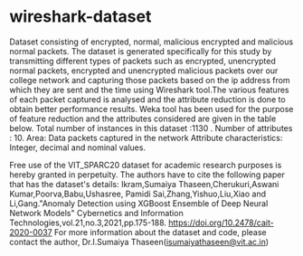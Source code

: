 # wireshark-dataset
Dataset consisting of encrypted, normal, malicious encrypted and malicious normal packets.
The dataset is generated specifically for this study by transmitting different types of packets such as encrypted, unencrypted normal packets, encrypted and unencrypted malicious packets over our college network and capturing those packets based on the ip address from which they are sent and the time using Wireshark tool.The various features of each packet captured is analysed and the attribute reduction is done to obtain better performance results. Weka tool has been used for the purpose of feature reduction and the attributes considered are given in the table below.
Total number of instances in this dataset :1130 .
Number of attributes : 10.
Area: Data packets captured in the network
Attribute characteristics: Integer, decimal and nominal values.

Free use of the VIT_SPARC20 dataset for academic research purposes is hereby granted in perpetuity.
The authors have to cite the following paper that has the dataset's details:
Ikram,Sumaiya Thaseen,Cherukuri,Aswani Kumar,Poorva,Babu,Ushasree, Pamidi Sai,Zhang,Yishuo,Liu,Xiao and Li,Gang."Anomaly Detection using XGBoost Ensemble of Deep Neural Network Models" Cybernetics and Information Technologies,vol.21,no.3,2021,pp.175-188.
https://doi.org/10.2478/cait-2020-0037
For more information about the dataset and code, please contact the author, Dr.I.Sumaiya Thaseen(isumaiyathaseen@vit.ac.in)
